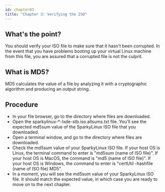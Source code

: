 ```yaml
---
id: chapter03
title: "Chapter 3: Verifying the ISO"
---
```


## What's the point?
You should verify your ISO file to make sure that it hasn't been corrupted.  In the event that you have problems booting up your virtual Linux machine from this file, you are assured that a corrupted file is not the culprit.

## What is MD5?
MD5 calculates the value of a file by analyzing it with a cryptographic algorithm and producing an output string.

## Procedure
* In your file browser, go to the directory where files are downloaded.
* Open the sparkylinux-*-lxde-stb.iso.allsums.txt file.  You'll see the expected md5sum value of the SparkyLinux ISO file that you downloaded.
* Open a terminal window, and go to the directory where files are downloaded.
* Check the md5sum value of your SparkyLinux ISO file.  If your host OS is Linux, the terminal command to enter is "md5sum (name of ISO file)".  If your host OS is MacOS, the command is "md5 (name of ISO file)".  If your host OS is Windows, the command to enter is "certUtil -hashfile (name of ISO file) MD5".
* In a moment, you will see the md5sum value of your SparkyLinux ISO file.  It should match the expected value, in which case you are ready to move on to the next chapter.

